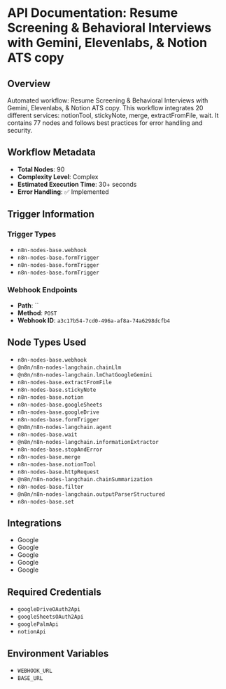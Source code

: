 # API Documentation: Resume Screening & Behavioral Interviews with Gemini, Elevenlabs, & Notion ATS copy

## Overview
Automated workflow: Resume Screening & Behavioral Interviews with Gemini, Elevenlabs, & Notion ATS copy. This workflow integrates 20 different services: notionTool, stickyNote, merge, extractFromFile, wait. It contains 77 nodes and follows best practices for error handling and security.

## Workflow Metadata
- **Total Nodes**: 90
- **Complexity Level**: Complex
- **Estimated Execution Time**: 30+ seconds
- **Error Handling**: ✅ Implemented

## Trigger Information
### Trigger Types
- `n8n-nodes-base.webhook`
- `n8n-nodes-base.formTrigger`
- `n8n-nodes-base.formTrigger`
- `n8n-nodes-base.formTrigger`

### Webhook Endpoints
- **Path**: ``
- **Method**: `POST`
- **Webhook ID**: `a3c17b54-7cd0-496a-af8a-74a6298dcfb4`


## Node Types Used
- `n8n-nodes-base.webhook`
- `@n8n/n8n-nodes-langchain.chainLlm`
- `@n8n/n8n-nodes-langchain.lmChatGoogleGemini`
- `n8n-nodes-base.extractFromFile`
- `n8n-nodes-base.stickyNote`
- `n8n-nodes-base.notion`
- `n8n-nodes-base.googleSheets`
- `n8n-nodes-base.googleDrive`
- `n8n-nodes-base.formTrigger`
- `@n8n/n8n-nodes-langchain.agent`
- `n8n-nodes-base.wait`
- `@n8n/n8n-nodes-langchain.informationExtractor`
- `n8n-nodes-base.stopAndError`
- `n8n-nodes-base.merge`
- `n8n-nodes-base.notionTool`
- `n8n-nodes-base.httpRequest`
- `@n8n/n8n-nodes-langchain.chainSummarization`
- `n8n-nodes-base.filter`
- `@n8n/n8n-nodes-langchain.outputParserStructured`
- `n8n-nodes-base.set`

## Integrations
- Google
- Google
- Google
- Google
- Google

## Required Credentials
- `googleDriveOAuth2Api`
- `googleSheetsOAuth2Api`
- `googlePalmApi`
- `notionApi`

## Environment Variables
- `WEBHOOK_URL`
- `BASE_URL`
